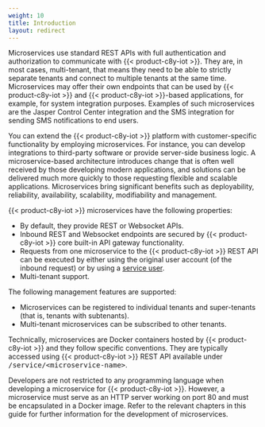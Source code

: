 ```yaml
---
weight: 10
title: Introduction
layout: redirect
---
```


Microservices use standard REST APIs with full authentication and authorization to communicate with {{< product-c8y-iot >}}. They are, in most cases, multi-tenant, that means they need to be able to strictly separate tenants and connect to multiple tenants at the same time.
Microservices may offer their own endpoints that can be used by {{< product-c8y-iot >}} and {{< product-c8y-iot >}}-based applications, for example, for system integration purposes. Examples of such microservices are the Jasper Control Center integration and the SMS integration for sending SMS notifications to end users.

You can extend the {{< product-c8y-iot >}} platform with customer-specific functionality by employing microservices. For instance, you can develop integrations to third-party software or provide server-side business logic. A microservice-based architecture introduces change that is often well received by those developing modern applications, and solutions can be delivered much more quickly to those requesting flexible and scalable applications. Microservices bring significant benefits such as deployability, reliability, availability, scalability, modifiability and management.

{{< product-c8y-iot >}} microservices have the following properties:

- By default, they provide REST or Websocket APIs.
- Inbound REST and Websocket endpoints are secured by {{< product-c8y-iot >}} core built-in API gateway functionality.
- Requests from one microservice to the {{< product-c8y-iot >}} REST API can be executed by either using the original user account (of the inbound request) or by using a [service user](/microservice-sdk/concept/#users-and-roles).
- Multi-tenant support.

The following management features are supported:

- Microservices can be registered to individual tenants and super-tenants (that is, tenants with subtenants).
- Multi-tenant microservices can be subscribed to other tenants.

Technically, microservices are Docker containers hosted by {{< product-c8y-iot >}} and they follow specific conventions. They are typically accessed using {{< product-c8y-iot >}} REST API available under <kbd>/service/&lt;microservice-name&gt;</kbd>.

Developers are not restricted to any programming language when developing a microservice for {{< product-c8y-iot >}}. However, a microservice must serve as an HTTP server working on port 80 and must be encapsulated in a Docker image. Refer to the relevant chapters in this guide for further information for the development of microservices.
